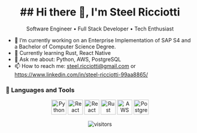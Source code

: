 
<h1 align="center">## Hi there 👋, I'm Steel Ricciotti</h1>



<p align="center">Software Engineer • Full Stack Developer • Tech Enthusiast</p>
<!--
**Steel-Ricciotti/Steel-Ricciotti** is a ✨ _special_ ✨ repository because its `README.md` (this file) appears on your GitHub profile.
-->


- 🔭 I’m currently working on an Enterprise Implementation of SAP S4 and a Bachelor of Computer Science Degree. 
- 🌱 Currently learning Rust, React Native
- 💬 Ask me about: Python, AWS, PostgreSQL
- 📫 How to reach me: steel.ricciotti@gmail.com or https://www.linkedin.com/in/steel-ricciotti-99aa8865/


### 🧰 Languages and Tools

<p align="center">
  
  <img src="https://cdn.jsdelivr.net/gh/devicons/devicon/icons/python/python-original.svg" alt="Python" width="40" height="40"/>
  <img src="https://cdn.jsdelivr.net/gh/devicons/devicon/icons/react/react-original.svg" alt="React" width="40" height="40"/>
  <img src="https://cdn.jsdelivr.net/gh/devicons/devicon/icons/react/react-original.svg" alt="React Native" width="40" height="40"/>
  <img src="https://static.cdnlogo.com/logos/r/21/rust.svg" alt="Rust" width="40" height="40" title="Rust"/>  
  <img src="https://upload.wikimedia.org/wikipedia/commons/9/93/Amazon_Web_Services_Logo.svg" alt="AWS" width="40" height="40" title="Amazon Web Services"/>
  <img src="https://cdn.jsdelivr.net/gh/devicons/devicon/icons/postgresql/postgresql-original.svg" alt="PostgreSQL" width="40" height="40" title="PostgreSQL"/>
</p>

<p align="center">
  <img src="https://visitor-badge.laobi.icu/badge?page_id=YOUR_USERNAME.YOUR_USERNAME" alt="visitors"/>
</p>
